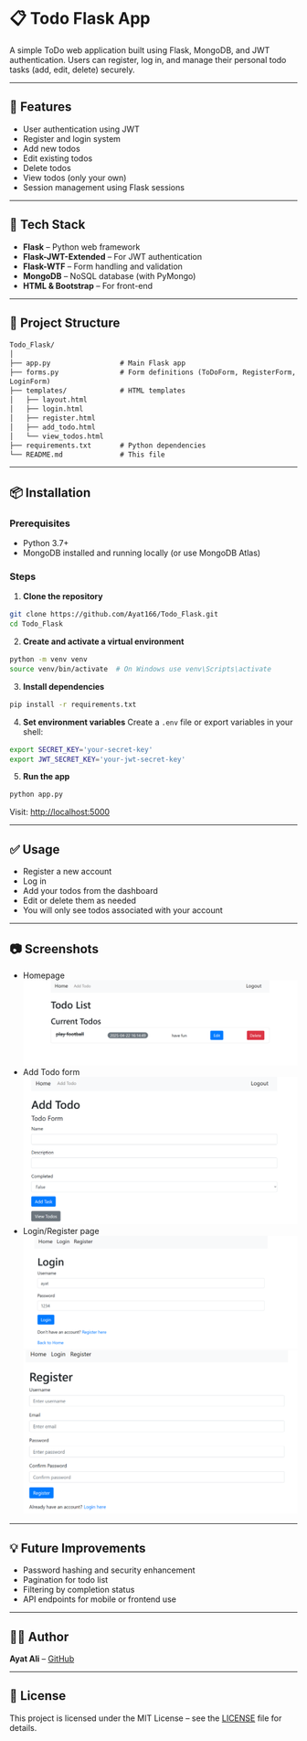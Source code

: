 # 📋 Todo Flask App

A simple ToDo web application built using Flask, MongoDB, and JWT authentication. Users can register, log in, and manage their personal todo tasks (add, edit, delete) securely.

---

## 🚀 Features

- User authentication using JWT
- Register and login system
- Add new todos
- Edit existing todos
- Delete todos
- View todos (only your own)
- Session management using Flask sessions

---

## 💠 Tech Stack

- **Flask** – Python web framework
- **Flask-JWT-Extended** – For JWT authentication
- **Flask-WTF** – Form handling and validation
- **MongoDB** – NoSQL database (with PyMongo)
- **HTML & Bootstrap** – For front-end

---

## 📂 Project Structure

```
Todo_Flask/
│
├── app.py                 # Main Flask app
├── forms.py               # Form definitions (ToDoForm, RegisterForm, LoginForm)
├── templates/             # HTML templates
│   ├── layout.html
│   ├── login.html
│   ├── register.html
│   ├── add_todo.html
│   └── view_todos.html
├── requirements.txt       # Python dependencies
└── README.md              # This file
```

---

## 📦 Installation

### Prerequisites

- Python 3.7+
- MongoDB installed and running locally (or use MongoDB Atlas)

### Steps

1. **Clone the repository**
```bash
git clone https://github.com/Ayat166/Todo_Flask.git
cd Todo_Flask
```

2. **Create and activate a virtual environment**
```bash
python -m venv venv
source venv/bin/activate  # On Windows use venv\Scripts\activate
```

3. **Install dependencies**
```bash
pip install -r requirements.txt
```

4. **Set environment variables**
Create a `.env` file or export variables in your shell:
```bash
export SECRET_KEY='your-secret-key'
export JWT_SECRET_KEY='your-jwt-secret-key'
```

5. **Run the app**
```bash
python app.py
```

Visit: [http://localhost:5000](http://localhost:5000)

---

## ✅ Usage

- Register a new account
- Log in
- Add your todos from the dashboard
- Edit or delete them as needed
- You will only see todos associated with your account

---

## 📷 Screenshots

- Homepage
![alt text](static/image.png)
- Add Todo form
![alt text](static/image3.png)
- Login/Register page
![alt text](static/image2.png)
![alt text](static/image4.png)
---

## 💡 Future Improvements

- Password hashing and security enhancement
- Pagination for todo list
- Filtering by completion status
- API endpoints for mobile or frontend use

---

## 👩‍💻 Author

**Ayat Ali** – [GitHub](https://github.com/Ayat166)

---

## 📄 License

This project is licensed under the MIT License – see the [LICENSE](LICENSE) file for details.

